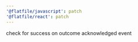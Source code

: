 ```yaml
---
'@flatfile/javascript': patch
'@flatfile/react': patch
---
```


check for success on outcome acknowledged event
